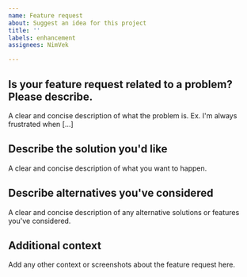 ```yaml
---
name: Feature request
about: Suggest an idea for this project
title: ''
labels: enhancement
assignees: NimVek

---
```


## Is your feature request related to a problem? Please describe.

A clear and concise description of what the problem is.
Ex. I'm always frustrated when [...]

## Describe the solution you'd like

A clear and concise description of what you want to happen.

## Describe alternatives you've considered

A clear and concise description of any alternative solutions or features you've considered.

## Additional context

Add any other context or screenshots about the feature request here.
